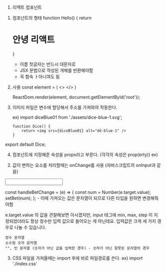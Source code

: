 1. 리액트 컴포넌트

 1) 컴포넌트의 형태
    function Hello() {
        return <h1>안녕 리액트</h1>
    }
    - 이름 첫글자는 반드시 대문자로
    - JSX 문법으로 작성된 개체를 반환해야함
    - 꼭 함숙 ㅏ아니여도 됨

 2) 사용 
    const element = (
        <>
            <Hello />
        </>
    )

    ReactDom.render(element, document.getElementById('root'));

 3) 이미지 파일은 변수에 할당해서 주소를 가져와야 작동한다.

    ex) import diceBlue01 from './assets/dice-blue-1.svg';

        function Dice() {
            return <img src={diceBlue01} alt="dé-blue-1" />
        }

export default Dice;

 4) 컴포넌트에 지정해준 속성을 props라고 부른다. (각각의 속성은 prop(erty))
    ex) <Dice color="blue">


2. 값이 변하는 요소를 처리할때는 onChange를 사용 (자바스크립트의 onInput과 같음)

<input type="number" value={bet} min={1} max={9} onChange={handleBetChange}></input>

  const handleBetChange = (e) => {
    const num = Number(e.target.value);
    setBet(num);
  };
    - 이때 가져오는 값은 문자열이 되므로 다른 타입을 원하면 변경해줘야함

e.target.value 의 값을 관찰해보면 아시겠지만, input 태그에 min, max, step 이 지정되었더라도 
항상 정수만 입력 값으로 들어오는 게 아닌데요. 입력값은 크게 세 가지 경우로 나눌 수 있습니다.

    정수 문자열
    소수점 숫자 문자열
    "", 빈 문자열 (숫자가 아닌 값을 입력한 경우) - 숫자가 아닌 잘못된 문자열의 경우


3. CSS 파일을 가져올때는 import 후에 바로 파일경로를 쓴다.
 ex) import './index.css'